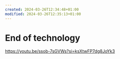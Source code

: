 ```yaml
---
created: 2024-03-26T12:34:48+01:00
modified: 2024-03-26T12:35:13+01:00
---
```


# End of technology

https://youtu.be/ssob-7sGVWs?si=ksXtwFP7dg8JoYk3
